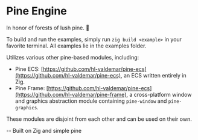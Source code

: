 # Pine Engine

In honor of forests of lush pine. 🌿

To build and run the examples, simply run `zig build <example>` in your favorite terminal. All examples lie in the examples folder.

Utilizes various other pine-based modules, including:

- Pine ECS: [https://github.com/hl-valdemar/pine-ecs](https://github.com/hl-valdemar/pine-ecs), an ECS written entirely in Zig.
- Pine Frame: [https://github.com/hl-valdemar/pine-ecs](https://github.com/hl-valdemar/pine-frame), a cross-platform window and graphics abstraction module containing `pine-window` and `pine-graphics`.

These modules are disjoint from each other and can be used on their own.

-- Built on Zig and simple pine
